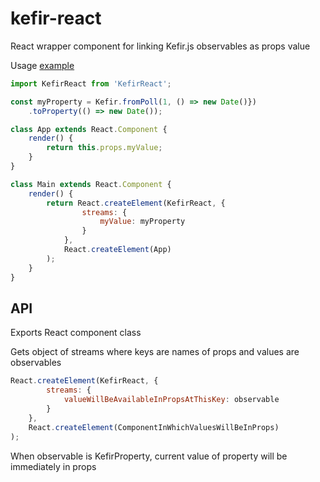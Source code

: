 kefir-react
===

React wrapper component for linking Kefir.js observables as props value

Usage [example](https://github.com/iofjuupasli/kefir-react-example)

```js
import KefirReact from 'KefirReact';

const myProperty = Kefir.fromPoll(1, () => new Date()})
    .toProperty(() => new Date());

class App extends React.Component {
    render() {
        return this.props.myValue;
    }
}

class Main extends React.Component {
    render() {
        return React.createElement(KefirReact, {
                streams: {
                    myValue: myProperty
                }
            },
            React.createElement(App)
        );
    }
}
```

API
---
Exports React component class

Gets object of streams where keys are names of props and values are observables

```js
React.createElement(KefirReact, {
        streams: {
            valueWillBeAvailableInPropsAtThisKey: observable
        }
    },
    React.createElement(ComponentInWhichValuesWillBeInProps)
);
```

When observable is KefirProperty, current value of property will be immediately in props
